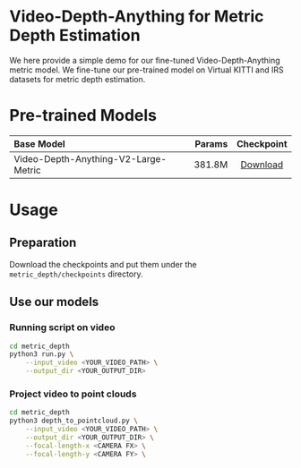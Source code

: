 # Video-Depth-Anything for Metric Depth Estimation
We here provide a simple demo for our fine-tuned Video-Depth-Anything metric model. We fine-tune our pre-trained model on Virtual KITTI and IRS datasets for metric depth estimation. 

# Pre-trained Models
| Base Model | Params | Checkpoint |
|:-|-:|:-:|
| Video-Depth-Anything-V2-Large-Metric | 381.8M | [Download](https://huggingface.co/depth-anything/Metric-Video-Depth-Anything-Large/resolve/main/metric_video_depth_anything_vitl.pth) |

# Usage
## Preparation
Download the checkpoints and put them under the `metric_depth/checkpoints` directory.

## Use our models
### Running script on video
```bash
cd metric_depth
python3 run.py \
    --input_video <YOUR_VIDEO_PATH> \
    --output_dir <YOUR_OUTPUT_DIR>
```
### Project video to point clouds
```bash
cd metric_depth
python3 depth_to_pointcloud.py \
    --input_video <YOUR_VIDEO_PATH> \
    --output_dir <YOUR_OUTPUT_DIR> \
    --focal-length-x <CAMERA FX> \
    --focal-length-y <CAMERA FY> \
```
